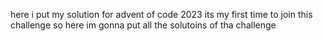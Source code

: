 here i put my solution for advent of code 2023
its my first time to join this challenge 
so here im gonna put all the solutoins of tha challenge 
